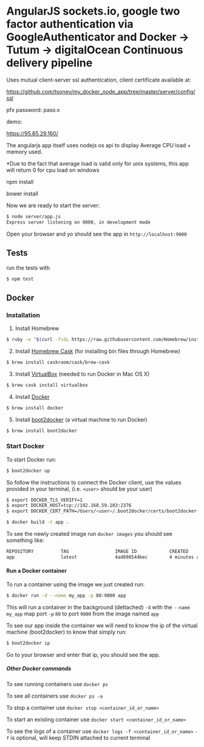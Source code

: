 # AngularJS sockets.io, google two factor authentication via GoogleAuthenticator and Docker -> Tutum -> digitalOcean Continuous delivery pipeline

Uses mutual client-server ssl authentication, client certificate available at:


https://github.com/tsonev/my_docker_node_app/tree/master/server/config/ssl

pfx password: pass:x

demo:

https://95.85.29.160/

The angularjs app itself uses nodejs os api to display Average CPU load + memory used.

*Due to the fact that average load is valid only for unix systems, this app will return 0 for cpu load on windows

npm install

bower install


Now we are ready to start the server:

```sh
$ node server/app.js
Express server listening on 9000, in development mode
```

Open your browser and yo should see the app in `http://localhost:9000`

## Tests

run the tests with

```sh
$ npm test
```

## Docker

### Installation

1) Install Homebrew

```sh
$ ruby -e "$(curl -fsSL https://raw.githubusercontent.com/Homebrew/install/master/install)"
```
2) Install [Homebrew Cask](http://caskroom.io/) (for installing bin files through Homebrew)
```sh
$ brew install caskroom/cask/brew-cask
```
3) Install [VirtualBox](https://www.virtualbox.org/) (needed to run Docker in Mac OS X)
```sh
$ brew cask install virtualbox
```
4) Install [Docker](https://www.docker.com/)
```sh
$ brew install docker
```
5) Install [boot2docker](http://boot2docker.io/) (a virtual machine to run Docker)
```sh
$ brew install boot2docker
```

### Start Docker

To start Docker run:

```sh
$ boot2docker up
```

So follow the instructions to connect the Docker client, use the values provided in your terminal, (i.e. `<user>` should be your user)

```sh
$ export DOCKER_TLS_VERIFY=1
$ export DOCKER_HOST=tcp://192.168.59.103:2376
$ export DOCKER_CERT_PATH=/Users/<user>/.boot2docker/certs/boot2docker-vm
```

```sh
$ docker build -t app .
```

To see the newly created image run `docker images` you should see something like:

```sh
REPOSITORY          TAG                 IMAGE ID            CREATED             VIRTUAL SIZE
app                 latest              4ad898544bec        4 minutes ago       751.6 MB
```

#### Run a Docker container

To run a container using the image we just created run:

```sh
$ docker run -d --name my_app -p 80:9000 app
```

This will run a container in the background (dettached) `-d` with the `--name` `my_app`
map port `-p`  `80` to port `9000`
from the image named `app`

To see our app inside the container we will need to know the ip of the virtual machine (boot2docker) to know that simply run:

```sh
$ boot2docker ip
```

Go to your browser and enter that ip, you should see the app.

##### Other Docker commands

To see running containers use `docker ps`

To see all containers use `docker ps -a`

To stop a container use `docker stop <container_id_or_name>`

To start an existing container use `docker start <container_id_or_name>`

To see the logs of a container use `docker logs -f <container_id_or_name>` `-f` is optional, will keep STDIN attached to current terminal

